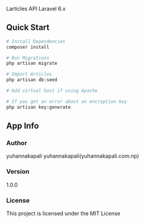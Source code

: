 Larticles API
Laravel 6.x 

## Quick Start

``` bash
# Install Dependencies
composer install

# Run Migrations
php artisan migrate

# Import Articles
php artisan db:seed

# Add virtual host if using Apache

# If you get an error about an encryption key
php artisan key:generate
```





## App Info

### Author

yuhannakapali
yuhannakapali(yuhannakapali.com.np)

### Version

1.0.0

### License

This project is licensed under the MIT License

